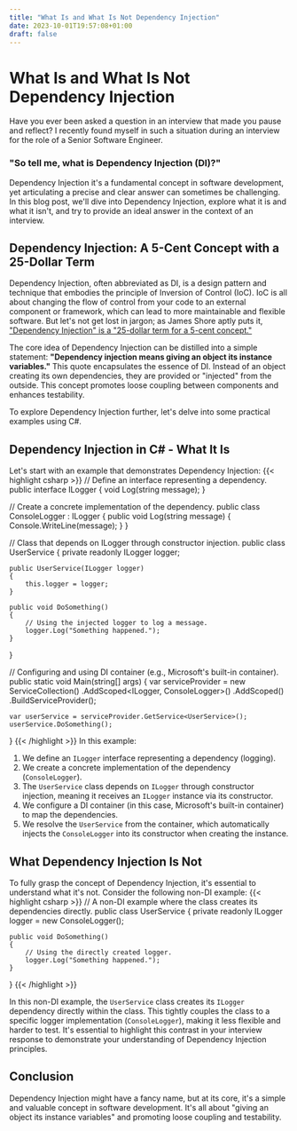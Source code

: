 ```yaml
---
title: "What Is and What Is Not Dependency Injection"
date: 2023-10-01T19:57:08+01:00
draft: false
---
```

# What Is and What Is Not Dependency Injection
Have you ever been asked a question in an interview that made you pause and reflect? I recently found myself in such a situation during an interview for the role of a Senior Software Engineer. 

### "So tell me, what is Dependency Injection (DI)?" 
Dependency Injection it's a fundamental concept in software development, yet articulating a precise and clear answer can sometimes be challenging. In this blog post, we'll dive into Dependency Injection, explore what it is and what it isn't, and try to provide an ideal answer in the context of an interview.

## Dependency Injection: A 5-Cent Concept with a 25-Dollar Term
Dependency Injection, often abbreviated as DI, is a design pattern and technique that embodies the principle of Inversion of Control (IoC). IoC is all about changing the flow of control from your code to an external component or framework, which can lead to more maintainable and flexible software. But let's not get lost in jargon; as James Shore aptly puts it, ["Dependency Injection" is a "25-dollar term for a 5-cent concept."](https://www.jamesshore.com/v2/blog/2006/dependency-injection-demystified)

The core idea of Dependency Injection can be distilled into a simple statement: **"Dependency injection means giving an object its instance variables."** This quote encapsulates the essence of DI. Instead of an object creating its own dependencies, they are provided or "injected" from the outside. This concept promotes loose coupling between components and enhances testability.

To explore Dependency Injection further, let's delve into some practical examples using C#.

## Dependency Injection in C# - What It Is
Let's start with an example that demonstrates Dependency Injection:
{{< highlight csharp >}}
// Define an interface representing a dependency.
public interface ILogger
{
    void Log(string message);
}

// Create a concrete implementation of the dependency.
public class ConsoleLogger : ILogger
{
    public void Log(string message)
    {
        Console.WriteLine(message);
    }
}

// Class that depends on ILogger through constructor injection.
public class UserService
{
    private readonly ILogger logger;

    public UserService(ILogger logger)
    {
        this.logger = logger;
    }

    public void DoSomething()
    {
        // Using the injected logger to log a message.
        logger.Log("Something happened.");
    }
}

// Configuring and using DI container (e.g., Microsoft's built-in container).
public static void Main(string[] args)
{
    var serviceProvider = new ServiceCollection()
        .AddScoped<ILogger, ConsoleLogger>()
        .AddScoped<UserService>()
        .BuildServiceProvider();

    var userService = serviceProvider.GetService<UserService>();
    userService.DoSomething();
}
{{< /highlight >}}
In this example:
1. We define an `ILogger` interface representing a dependency (logging).
2. We create a concrete implementation of the dependency (`ConsoleLogger`).
3. The `UserService` class depends on `ILogger` through constructor injection, meaning it receives an `ILogger` instance via its constructor.
4. We configure a DI container (in this case, Microsoft's built-in container) to map the dependencies.
5. We resolve the `UserService` from the container, which automatically injects the `ConsoleLogger` into its constructor when creating the instance.

## What Dependency Injection Is Not
To fully grasp the concept of Dependency Injection, it's essential to understand what it's not. Consider the following non-DI example:
{{< highlight csharp >}}
// A non-DI example where the class creates its dependencies directly.
public class UserService
{
    private readonly ILogger logger = new ConsoleLogger();

    public void DoSomething()
    {
        // Using the directly created logger.
        logger.Log("Something happened.");
    }
}
{{< /highlight >}}

In this non-DI example, the `UserService` class creates its `ILogger` dependency directly within the class. This tightly couples the class to a specific logger implementation (`ConsoleLogger`), making it less flexible and harder to test. It's essential to highlight this contrast in your interview response to demonstrate your understanding of Dependency Injection principles.

## Conclusion
Dependency Injection might have a fancy name, but at its core, it's a simple and valuable concept in software development. It's all about "giving an object its instance variables" and promoting loose coupling and testability.